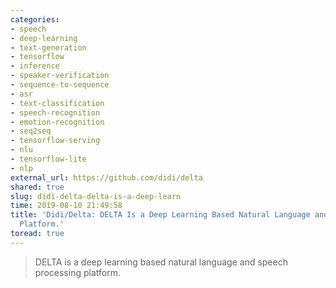 ```yaml
---
categories:
- speech
- deep-learning
- text-generation
- tensorflow
- inference
- speaker-verification
- sequence-to-sequence
- asr
- text-classification
- speech-recognition
- emotion-recognition
- seq2seq
- tensorflow-serving
- nlu
- tensorflow-lite
- nlp
external_url: https://github.com/didi/delta
shared: true
slug: didi-delta-delta-is-a-deep-learn
time: 2019-08-10 21:49:58
title: 'Didi/Delta: DELTA Is a Deep Learning Based Natural Language and Speech Processing
  Platform.'
toread: true
---
```


> DELTA is a deep learning based natural language and speech processing platform.
